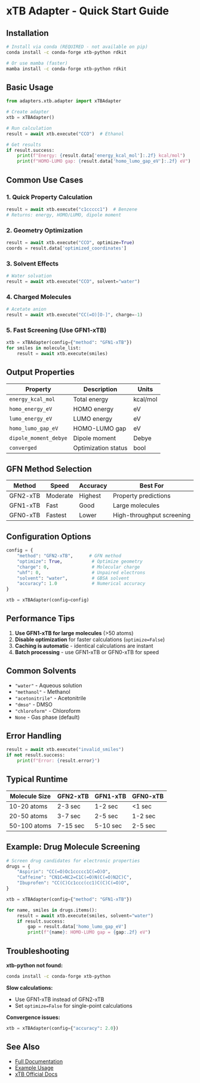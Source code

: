 # xTB Adapter - Quick Start Guide

## Installation

```bash
# Install via conda (REQUIRED - not available on pip)
conda install -c conda-forge xtb-python rdkit

# Or use mamba (faster)
mamba install -c conda-forge xtb-python rdkit
```

## Basic Usage

```python
from adapters.xtb.adapter import xTBAdapter

# Create adapter
xtb = xTBAdapter()

# Run calculation
result = await xtb.execute("CCO")  # Ethanol

# Get results
if result.success:
    print(f"Energy: {result.data['energy_kcal_mol']:.2f} kcal/mol")
    print(f"HOMO-LUMO gap: {result.data['homo_lumo_gap_eV']:.2f} eV")
```

## Common Use Cases

### 1. Quick Property Calculation
```python
result = await xtb.execute("c1ccccc1")  # Benzene
# Returns: energy, HOMO/LUMO, dipole moment
```

### 2. Geometry Optimization
```python
result = await xtb.execute("CCO", optimize=True)
coords = result.data['optimized_coordinates']
```

### 3. Solvent Effects
```python
# Water solvation
result = await xtb.execute("CCO", solvent="water")
```

### 4. Charged Molecules
```python
# Acetate anion
result = await xtb.execute("CC(=O)[O-]", charge=-1)
```

### 5. Fast Screening (Use GFN1-xTB)
```python
xtb = xTBAdapter(config={"method": "GFN1-xTB"})
for smiles in molecule_list:
    result = await xtb.execute(smiles)
```

## Output Properties

| Property | Description | Units |
|----------|-------------|-------|
| `energy_kcal_mol` | Total energy | kcal/mol |
| `homo_energy_eV` | HOMO energy | eV |
| `lumo_energy_eV` | LUMO energy | eV |
| `homo_lumo_gap_eV` | HOMO-LUMO gap | eV |
| `dipole_moment_debye` | Dipole moment | Debye |
| `converged` | Optimization status | bool |

## GFN Method Selection

| Method | Speed | Accuracy | Best For |
|--------|-------|----------|----------|
| GFN2-xTB | Moderate | Highest | Property predictions |
| GFN1-xTB | Fast | Good | Large molecules |
| GFN0-xTB | Fastest | Lower | High-throughput screening |

## Configuration Options

```python
config = {
    "method": "GFN2-xTB",      # GFN method
    "optimize": True,           # Optimize geometry
    "charge": 0,                # Molecular charge
    "uhf": 0,                   # Unpaired electrons
    "solvent": "water",         # GBSA solvent
    "accuracy": 1.0             # Numerical accuracy
}

xtb = xTBAdapter(config=config)
```

## Performance Tips

1. **Use GFN1-xTB for large molecules** (>50 atoms)
2. **Disable optimization** for faster calculations (`optimize=False`)
3. **Caching is automatic** - identical calculations are instant
4. **Batch processing** - use GFN1-xTB or GFN0-xTB for speed

## Common Solvents

- `"water"` - Aqueous solution
- `"methanol"` - Methanol
- `"acetonitrile"` - Acetonitrile
- `"dmso"` - DMSO
- `"chloroform"` - Chloroform
- `None` - Gas phase (default)

## Error Handling

```python
result = await xtb.execute("invalid_smiles")
if not result.success:
    print(f"Error: {result.error}")
```

## Typical Runtime

| Molecule Size | GFN2-xTB | GFN1-xTB | GFN0-xTB |
|--------------|----------|----------|----------|
| 10-20 atoms | 2-3 sec | 1-2 sec | <1 sec |
| 20-50 atoms | 3-7 sec | 2-5 sec | 1-2 sec |
| 50-100 atoms | 7-15 sec | 5-10 sec | 2-5 sec |

## Example: Drug Molecule Screening

```python
# Screen drug candidates for electronic properties
drugs = {
    "Aspirin": "CC(=O)Oc1ccccc1C(=O)O",
    "Caffeine": "CN1C=NC2=C1C(=O)N(C(=O)N2C)C",
    "Ibuprofen": "CC(C)Cc1ccc(cc1)C(C)C(=O)O",
}

xtb = xTBAdapter(config={"method": "GFN1-xTB"})

for name, smiles in drugs.items():
    result = await xtb.execute(smiles, solvent="water")
    if result.success:
        gap = result.data['homo_lumo_gap_eV']
        print(f"{name}: HOMO-LUMO gap = {gap:.2f} eV")
```

## Troubleshooting

**xtb-python not found:**
```bash
conda install -c conda-forge xtb-python
```

**Slow calculations:**
- Use GFN1-xTB instead of GFN2-xTB
- Set `optimize=False` for single-point calculations

**Convergence issues:**
```python
xtb = xTBAdapter(config={"accuracy": 2.0})
```

## See Also

- [Full Documentation](README.md)
- [Example Usage](example_usage.py)
- [xTB Official Docs](https://xtb-docs.readthedocs.io/)
